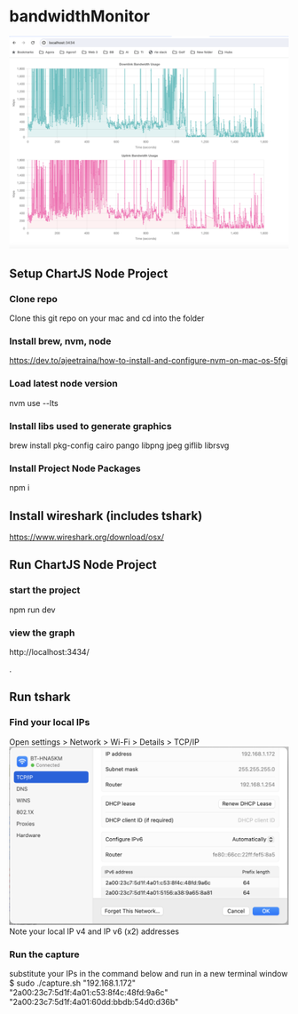 # bandwidthMonitor

![bandwidthMonitor](image.png)

## Setup ChartJS Node Project<a name="setup1"></a>

### Clone repo
Clone this git repo on your mac and cd into the folder 

### Install brew, nvm, node
https://dev.to/ajeetraina/how-to-install-and-configure-nvm-on-mac-os-5fgi

### Load latest node version
nvm use --lts

### Install libs used to generate graphics
brew install pkg-config cairo pango libpng jpeg giflib librsvg

### Install Project Node Packages
npm i


## Install wireshark (includes tshark)<a name="setup2"></a>
https://www.wireshark.org/download/osx/


## Run ChartJS Node Project<a name="run1"></a>

### start the project
npm run dev

### view the graph
http://localhost:3434/

.
## Run tshark<a name="run2"></a>

### Find your local IPs 
Open settings > Network > Wi-Fi > Details > TCP/IP
![bandwidthMonitor](ip.png)
Note your local IP v4 and IP v6 (x2) addresses

### Run the capture 
substitute your IPs in the command below and run in a new terminal window
      $ sudo ./capture.sh "192.168.1.172" "2a00:23c7:5d1f:4a01:c53:8f4c:48fd:9a6c" "2a00:23c7:5d1f:4a01:60dd:bbdb:54d0:d36b"



 
